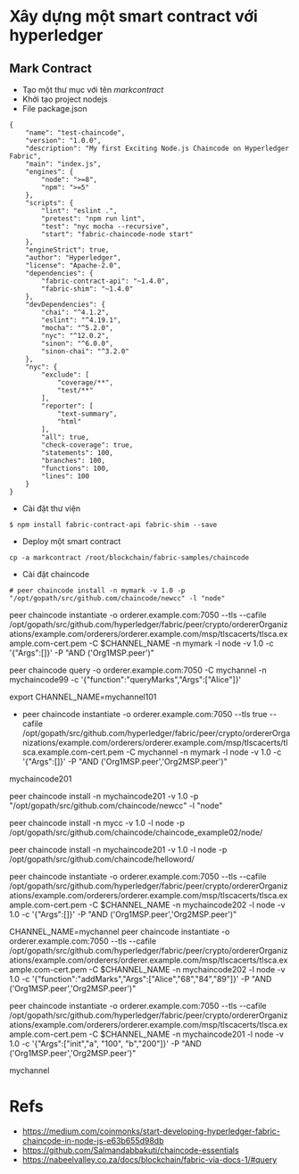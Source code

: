 # Xây dựng một smart contract với hyperledger

## Mark Contract
* Tạo một thư mục với tên *markcontract*
* Khởi tạo project nodejs
* File package.json
```
{
    "name": "test-chaincode",
    "version": "1.0.0",
    "description": "My first Exciting Node.js Chaincode on Hyperledger Fabric",
    "main": "index.js",
    "engines": {
        "node": ">=8",
        "npm": ">=5"
    },
    "scripts": {
        "lint": "eslint .",
        "pretest": "npm run lint",
        "test": "nyc mocha --recursive",
        "start": "fabric-chaincode-node start"
    },
    "engineStrict": true,
    "author": "Hyperledger",
    "license": "Apache-2.0",
    "dependencies": {
        "fabric-contract-api": "~1.4.0",
        "fabric-shim": "~1.4.0"
    },
    "devDependencies": {
        "chai": "^4.1.2",
        "eslint": "^4.19.1",
        "mocha": "^5.2.0",
        "nyc": "^12.0.2",
        "sinon": "^6.0.0",
        "sinon-chai": "^3.2.0"
    },
    "nyc": {
        "exclude": [
            "coverage/**",
            "test/**"
        ],
        "reporter": [
            "text-summary",
            "html"
        ],
        "all": true,
        "check-coverage": true,
        "statements": 100,
        "branches": 100,
        "functions": 100,
        "lines": 100
    }
}
```
* Cài đặt thư viện
```
$ npm install fabric-contract-api fabric-shim --save
```
* Deploy một smart contract
```
cp -a markcontract /root/blockchain/fabric-samples/chaincode
```
* Cài đặt chaincode
```
# peer chaincode install -n mymark -v 1.0 -p "/opt/gopath/src/github.com/chaincode/newcc" -l "node"
```

peer chaincode instantiate -o orderer.example.com:7050 --tls --cafile /opt/gopath/src/github.com/hyperledger/fabric/peer/crypto/ordererOrganizations/example.com/orderers/orderer.example.com/msp/tlscacerts/tlsca.example.com-cert.pem -C $CHANNEL_NAME -n mymark -l node -v 1.0 -c '{"Args":[]}' -P "AND ('Org1MSP.peer')"


peer chaincode query -o orderer.example.com:7050 -C mychannel -n mychaincode99 -c '{"function":"queryMarks","Args":["Alice"]}'


export CHANNEL_NAME=mychannel101

+ peer chaincode instantiate -o orderer.example.com:7050 --tls true --cafile /opt/gopath/src/github.com/hyperledger/fabric/peer/crypto/ordererOrganizations/example.com/orderers/orderer.example.com/msp/tlscacerts/tlsca.example.com-cert.pem -C mychannel -n mymark -l node -v 1.0 -c '{"Args":[]}' -P "AND ('Org1MSP.peer','Org2MSP.peer')"



mychaincode201


peer chaincode install -n mychaincode201 -v 1.0 -p "/opt/gopath/src/github.com/chaincode/newcc" -l "node"

peer chaincode install -n mycc -v 1.0 -l node -p /opt/gopath/src/github.com/chaincode/chaincode_example02/node/






peer chaincode install -n mychaincode201 -v 1.0 -l node -p /opt/gopath/src/github.com/chaincode/helloword/


peer chaincode instantiate -o orderer.example.com:7050 --tls --cafile /opt/gopath/src/github.com/hyperledger/fabric/peer/crypto/ordererOrganizations/example.com/orderers/orderer.example.com/msp/tlscacerts/tlsca.example.com-cert.pem -C $CHANNEL_NAME -n mychaincode202 -l node -v 1.0 -c '{"Args":[]}' -P "AND ('Org1MSP.peer','Org2MSP.peer')"


CHANNEL_NAME=mychannel
peer chaincode instantiate -o orderer.example.com:7050 --tls --cafile /opt/gopath/src/github.com/hyperledger/fabric/peer/crypto/ordererOrganizations/example.com/orderers/orderer.example.com/msp/tlscacerts/tlsca.example.com-cert.pem -C $CHANNEL_NAME -n mychaincode202 -l node -v 1.0 -c '{"function":"addMarks","Args":["Alice","68","84","89"]}' -P "AND ('Org1MSP.peer','Org2MSP.peer')"

peer chaincode instantiate -o orderer.example.com:7050 --tls --cafile /opt/gopath/src/github.com/hyperledger/fabric/peer/crypto/ordererOrganizations/example.com/orderers/orderer.example.com/msp/tlscacerts/tlsca.example.com-cert.pem -C $CHANNEL_NAME -n mychaincode201 -l node -v 1.0 -c '{"Args":["init","a", "100", "b","200"]}' -P "AND ('Org1MSP.peer','Org2MSP.peer')"



mychannel

# Refs
* https://medium.com/coinmonks/start-developing-hyperledger-fabric-chaincode-in-node-js-e63b655d98db
* https://github.com/Salmandabbakuti/chaincode-essentials
* https://nabeelvalley.co.za/docs/blockchain/fabric-via-docs-1/#query